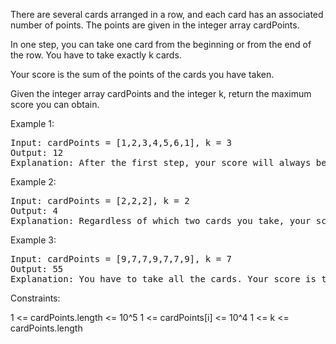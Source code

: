 There are several cards arranged in a row, and each card has an associated number of points. The points are given in the integer array cardPoints.

In one step, you can take one card from the beginning or from the end of the row. You have to take exactly k cards.

Your score is the sum of the points of the cards you have taken.

Given the integer array cardPoints and the integer k, return the maximum score you can obtain.

 

Example 1:
<pre>
Input: cardPoints = [1,2,3,4,5,6,1], k = 3
Output: 12
Explanation: After the first step, your score will always be 1. However, choosing the rightmost card first will maximize your total score. The optimal strategy is to take the three cards on the right, giving a final score of 1 + 6 + 5 = 12.
</pre>
Example 2:
<pre>
Input: cardPoints = [2,2,2], k = 2
Output: 4
Explanation: Regardless of which two cards you take, your score will always be 4.
</pre>
Example 3:
<pre>
Input: cardPoints = [9,7,7,9,7,7,9], k = 7
Output: 55
Explanation: You have to take all the cards. Your score is the sum of points of all cards.
</pre> 

Constraints:

1 <= cardPoints.length <= 10^5
1 <= cardPoints[i] <= 10^4
1 <= k <= cardPoints.length
